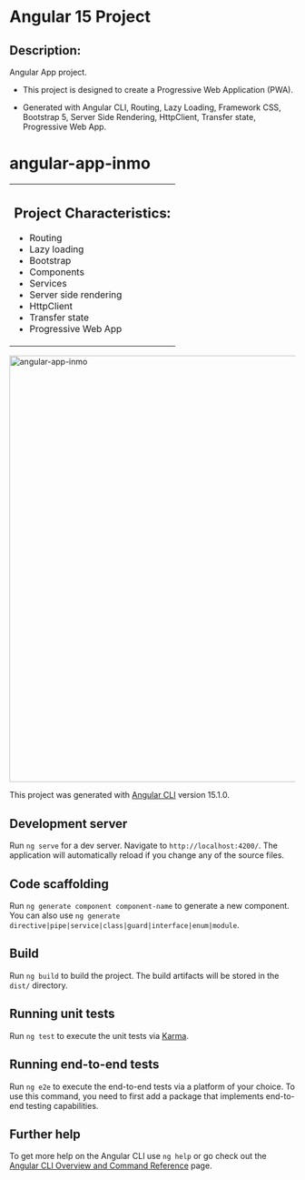 # Angular 15 Project

## Description:
Angular App project. 
* This project is designed to create a Progressive Web Application (PWA).

* Generated with Angular CLI, Routing, Lazy Loading, Framework CSS, Bootstrap 5, Server Side Rendering, HttpClient, Transfer state, Progressive Web App.


 # angular-app-inmo

<table>
<tr>
<td>



## Project Characteristics:

* Routing
* Lazy loading
* Bootstrap
* Components
* Services
* Server side rendering
* HttpClient
* Transfer state
* Progressive Web App


</td>
</tr>
</table>



<img width="750" alt="angular-app-inmo" src="https://i.postimg.cc/tTNgXGJN/website-screen.png">



This project was generated with [Angular CLI](https://github.com/angular/angular-cli) version 15.1.0.

## Development server

Run `ng serve` for a dev server. Navigate to `http://localhost:4200/`. The application will automatically reload if you change any of the source files.

## Code scaffolding

Run `ng generate component component-name` to generate a new component. You can also use `ng generate directive|pipe|service|class|guard|interface|enum|module`.

## Build

Run `ng build` to build the project. The build artifacts will be stored in the `dist/` directory.

## Running unit tests

Run `ng test` to execute the unit tests via [Karma](https://karma-runner.github.io).

## Running end-to-end tests

Run `ng e2e` to execute the end-to-end tests via a platform of your choice. To use this command, you need to first add a package that implements end-to-end testing capabilities.

## Further help

To get more help on the Angular CLI use `ng help` or go check out the [Angular CLI Overview and Command Reference](https://angular.io/cli) page.
